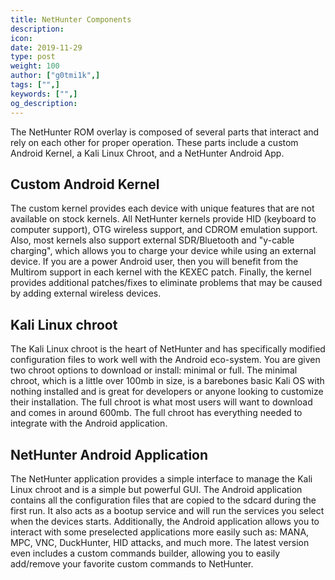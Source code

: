 ```yaml
---
title: NetHunter Components
description:
icon:
date: 2019-11-29
type: post
weight: 100
author: ["g0tmi1k",]
tags: ["",]
keywords: ["",]
og_description:
---
```


The NetHunter ROM overlay is composed of several parts that interact and rely on each other for proper operation. These parts include a custom Android Kernel, a Kali Linux Chroot, and a NetHunter Android App.

## Custom Android Kernel

The custom kernel provides each device with unique features that are not available on stock kernels. All NetHunter kernels provide HID (keyboard to computer support), OTG wireless support, and CDROM emulation support. Also, most kernels also support external SDR/Bluetooth and "y-cable charging", which allows you to charge your device while using an external device. If you are a power Android user, then you will benefit from the Multirom support in each kernel with the KEXEC patch. Finally, the kernel provides additional patches/fixes to eliminate problems that may be caused by adding external wireless devices.

## Kali Linux chroot

The Kali Linux chroot is the heart of NetHunter and has specifically modified configuration files to work well with the Android eco-system. You are given two chroot options to download or install: minimal or full. The minimal chroot, which is a little over 100mb in size, is a barebones basic Kali OS with nothing installed and is great for developers or anyone looking to customize their installation. The full chroot is what most users will want to download and comes in around 600mb. The full chroot has everything needed to integrate with the Android application.

## NetHunter Android Application

The NetHunter application provides a simple interface to manage the Kali Linux chroot and is a simple but powerful GUI. The Android application contains all the configuration files that are copied to the sdcard during the first run. It also acts as a bootup service and will run the services you select when the devices starts. Additionally, the Android application allows you to interact with some preselected applications more easily such as: MANA, MPC, VNC, DuckHunter, HID attacks, and much more. The latest version even includes a custom commands builder, allowing you to easily add/remove your favorite custom commands to NetHunter.
